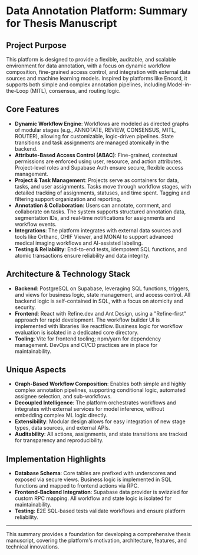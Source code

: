 # Data Annotation Platform: Summary for Thesis Manuscript

## Project Purpose
This platform is designed to provide a flexible, auditable, and scalable environment for data annotation, with a focus on dynamic workflow composition, fine-grained access control, and integration with external data sources and machine learning models. Inspired by platforms like Encord, it supports both simple and complex annotation pipelines, including Model-in-the-Loop (MITL), consensus, and routing logic.

## Core Features
- **Dynamic Workflow Engine**: Workflows are modeled as directed graphs of modular stages (e.g., ANNOTATE, REVIEW, CONSENSUS, MITL, ROUTER), allowing for customizable, logic-driven pipelines. State transitions and task assignments are managed atomically in the backend.
- **Attribute-Based Access Control (ABAC)**: Fine-grained, contextual permissions are enforced using user, resource, and action attributes. Project-level roles and Supabase Auth ensure secure, flexible access management.
- **Project & Task Management**: Projects serve as containers for data, tasks, and user assignments. Tasks move through workflow stages, with detailed tracking of assignments, statuses, and time spent. Tagging and filtering support organization and reporting.
- **Annotation & Collaboration**: Users can annotate, comment, and collaborate on tasks. The system supports structured annotation data, segmentation IDs, and real-time notifications for assignments and workflow events.
- **Integrations**: The platform integrates with external data sources and tools like Orthanc, OHIF Viewer, and MONAI to support advanced medical imaging workflows and AI-assisted labeling.
- **Testing & Reliability**: End-to-end tests, idempotent SQL functions, and atomic transactions ensure reliability and data integrity.

## Architecture & Technology Stack
- **Backend**: PostgreSQL on Supabase, leveraging SQL functions, triggers, and views for business logic, state management, and access control. All backend logic is self-contained in SQL, with a focus on atomicity and security.
- **Frontend**: React with Refine.dev and Ant Design, using a "Refine-first" approach for rapid development. The workflow builder UI is implemented with libraries like reactflow. Business logic for workflow evaluation is isolated in a dedicated core directory.
- **Tooling**: Vite for frontend tooling; npm/yarn for dependency management. DevOps and CI/CD practices are in place for maintainability.

## Unique Aspects
- **Graph-Based Workflow Composition**: Enables both simple and highly complex annotation pipelines, supporting conditional logic, automated assignee selection, and sub-workflows.
- **Decoupled Intelligence**: The platform orchestrates workflows and integrates with external services for model inference, without embedding complex ML logic directly.
- **Extensibility**: Modular design allows for easy integration of new stage types, data sources, and external APIs.
- **Auditability**: All actions, assignments, and state transitions are tracked for transparency and reproducibility.

## Implementation Highlights
- **Database Schema**: Core tables are prefixed with underscores and exposed via secure views. Business logic is implemented in SQL functions and mapped to frontend actions via RPC.
- **Frontend-Backend Integration**: Supabase data provider is swizzled for custom RPC mapping. All workflow and state logic is isolated for maintainability.
- **Testing**: E2E SQL-based tests validate workflows and ensure platform reliability.

---
This summary provides a foundation for developing a comprehensive thesis manuscript, covering the platform's motivation, architecture, features, and technical innovations. 